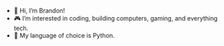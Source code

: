 - 👋 Hi, I’m Brandon!
- 🎮 I’m interested in coding, building computers, gaming, and everything tech.
- 🐍 My language of choice is Python.

<!---
BranLight/BranLight is a ✨ special ✨ repository because its `README.md` (this file) appears on your GitHub profile.
You can click the Preview link to take a look at your changes.
--->
